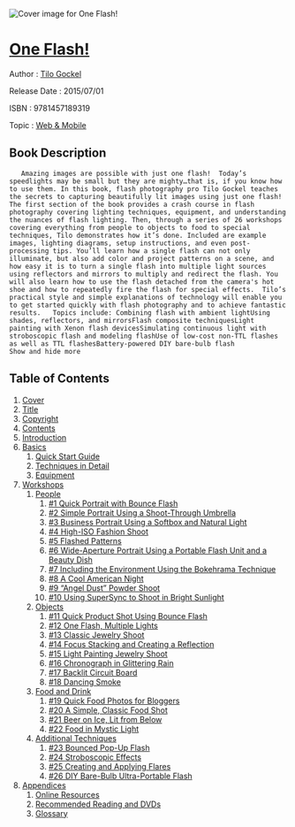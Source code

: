 ![Cover image for One Flash!](https://imgdetail.ebookreading.net/cover/cover/web_mobile/EB9781457189319.jpg)

[One Flash!](https://ebookreading.net/view/book/One+Flash%21-EB9781457189319_1.html "One Flash!")
====================================================================================================================

Author : [Tilo Gockel](https://ebookreading.net/search/author/Tilo+Gockel)

Release Date : 2015/07/01

ISBN : 9781457189319

Topic : [Web & Mobile](https://ebookreading.net/search/category/web-mobile)

Book Description
-----------------

       Amazing images are possible with just one flash!  Today’s speedlights may be small but they are mighty…that is, if you know how to use them. In this book, flash photography pro Tilo Gockel teaches the secrets to capturing beautifully lit images using just one flash! The first section of the book provides a crash course in flash photography covering lighting techniques, equipment, and understanding the nuances of flash lighting. Then, through a series of 26 workshops covering everything from people to objects to food to special techniques, Tilo demonstrates how it’s done. Included are example images, lighting diagrams, setup instructions, and even post-processing tips. You’ll learn how a single flash can not only illuminate, but also add color and project patterns on a scene, and how easy it is to turn a single flash into multiple light sources using reflectors and mirrors to multiply and redirect the flash. You will also learn how to use the flash detached from the camera's hot shoe and how to repeatedly fire the flash for special effects.  Tilo’s practical style and simple explanations of technology will enable you to get started quickly with flash photography and to achieve fantastic results.   Topics include: Combining flash with ambient lightUsing shades, reflectors, and mirrorsFlash composite techniquesLight painting with Xenon flash devicesSimulating continuous light with stroboscopic flash and modeling flashUse of low-cost non-TTL flashes as well as TTL flashesBattery-powered DIY bare-bulb flash            Show and hide more                
Table of Contents
-----------------

1. [Cover](https://ebookreading.net/view/book/One+Flash%21-EB9781457189319_1.html)
1. [Title](https://ebookreading.net/view/book/One+Flash%21-EB9781457189319_3.html)
1. [Copyright](https://ebookreading.net/view/book/One+Flash%21-EB9781457189319_4.html)
1. [Contents](https://ebookreading.net/view/book/One+Flash%21-EB9781457189319_6.html)
1. [Introduction](https://ebookreading.net/view/book/One+Flash%21-EB9781457189319_7.html)
1. [Basics](https://ebookreading.net/view/book/One+Flash%21-EB9781457189319_8.html#part1)
    1. [Quick Start Guide](https://ebookreading.net/view/book/One+Flash%21-EB9781457189319_9.html#qui)
    1. [Techniques in Detail](https://ebookreading.net/view/book/One+Flash%21-EB9781457189319_10.html#tec)
    1. [Equipment](https://ebookreading.net/view/book/One+Flash%21-EB9781457189319_11.html#eqi)
1. [Workshops](https://ebookreading.net/view/book/One+Flash%21-EB9781457189319_12.html#part2)
    1. [People](https://ebookreading.net/view/book/One+Flash%21-EB9781457189319_13.html#ch1)
        1. [#1 Quick Portrait with Bounce Flash](https://ebookreading.net/view/book/One+Flash%21-EB9781457189319_13.html#lev1)
        1. [#2 Simple Portrait Using a Shoot-Through Umbrella](https://ebookreading.net/view/book/One+Flash%21-EB9781457189319_13.html#lev2)
        1. [#3 Business Portrait Using a Softbox and Natural Light](https://ebookreading.net/view/book/One+Flash%21-EB9781457189319_13.html#lev3)
        1. [#4 High-ISO Fashion Shoot](https://ebookreading.net/view/book/One+Flash%21-EB9781457189319_13.html#lev4)
        1. [#5 Flashed Patterns](https://ebookreading.net/view/book/One+Flash%21-EB9781457189319_13.html#lev5)
        1. [#6 Wide-Aperture Portrait Using a Portable Flash Unit and a Beauty Dish](https://ebookreading.net/view/book/One+Flash%21-EB9781457189319_13.html#lev6)
        1. [#7 Including the Environment Using the Bokehrama Technique](https://ebookreading.net/view/book/One+Flash%21-EB9781457189319_13.html#lev7)
        1. [#8 A Cool American Night](https://ebookreading.net/view/book/One+Flash%21-EB9781457189319_13.html#lev8)
        1. [#9 “Angel Dust” Powder Shoot](https://ebookreading.net/view/book/One+Flash%21-EB9781457189319_13.html#lev9)
        1. [#10 Using SuperSync to Shoot in Bright Sunlight](https://ebookreading.net/view/book/One+Flash%21-EB9781457189319_13.html#lev10)
    1. [Objects](https://ebookreading.net/view/book/One+Flash%21-EB9781457189319_14.html#ch2)
        1. [#11 Quick Product Shot Using Bounce Flash](https://ebookreading.net/view/book/One+Flash%21-EB9781457189319_14.html#lev11)
        1. [#12 One Flash, Multiple Lights](https://ebookreading.net/view/book/One+Flash%21-EB9781457189319_14.html#lev12)
        1. [#13 Classic Jewelry Shoot](https://ebookreading.net/view/book/One+Flash%21-EB9781457189319_14.html#lev13)
        1. [#14 Focus Stacking and Creating a Reflection](https://ebookreading.net/view/book/One+Flash%21-EB9781457189319_14.html#lev14)
        1. [#15 Light Painting Jewelry Shoot](https://ebookreading.net/view/book/One+Flash%21-EB9781457189319_14.html#lev15)
        1. [#16 Chronograph in Glittering Rain](https://ebookreading.net/view/book/One+Flash%21-EB9781457189319_14.html#lev16)
        1. [#17 Backlit Circuit Board](https://ebookreading.net/view/book/One+Flash%21-EB9781457189319_14.html#lev17)
        1. [#18 Dancing Smoke](https://ebookreading.net/view/book/One+Flash%21-EB9781457189319_14.html#lev18)
    1. [Food and Drink](https://ebookreading.net/view/book/One+Flash%21-EB9781457189319_15.html#ch3)
        1. [#19 Quick Food Photos for Bloggers](https://ebookreading.net/view/book/One+Flash%21-EB9781457189319_15.html#lev19)
        1. [#20 A Simple, Classic Food Shot](https://ebookreading.net/view/book/One+Flash%21-EB9781457189319_15.html#lev20)
        1. [#21 Beer on Ice, Lit from Below](https://ebookreading.net/view/book/One+Flash%21-EB9781457189319_15.html#lev21)
        1. [#22 Food in Mystic Light](https://ebookreading.net/view/book/One+Flash%21-EB9781457189319_15.html#lev22)
    1. [Additional Techniques](https://ebookreading.net/view/book/One+Flash%21-EB9781457189319_16.html#ch4)
        1. [#23 Bounced Pop-Up Flash](https://ebookreading.net/view/book/One+Flash%21-EB9781457189319_16.html#lev23)
        1. [#24 Stroboscopic Effects](https://ebookreading.net/view/book/One+Flash%21-EB9781457189319_16.html#lev24)
        1. [#25 Creating and Applying Flares](https://ebookreading.net/view/book/One+Flash%21-EB9781457189319_16.html#lev25)
        1. [#26 DIY Bare-Bulb Ultra-Portable Flash](https://ebookreading.net/view/book/One+Flash%21-EB9781457189319_16.html#lev26)
1. [Appendices](https://ebookreading.net/view/book/One+Flash%21-EB9781457189319_17.html#part3)
    1. [Online Resources](https://ebookreading.net/view/book/One+Flash%21-EB9781457189319_18.html#res)
    1. [Recommended Reading and DVDs](https://ebookreading.net/view/book/One+Flash%21-EB9781457189319_19.html#rec)
    1. [Glossary](https://ebookreading.net/view/book/One+Flash%21-EB9781457189319_20.html#glo)
